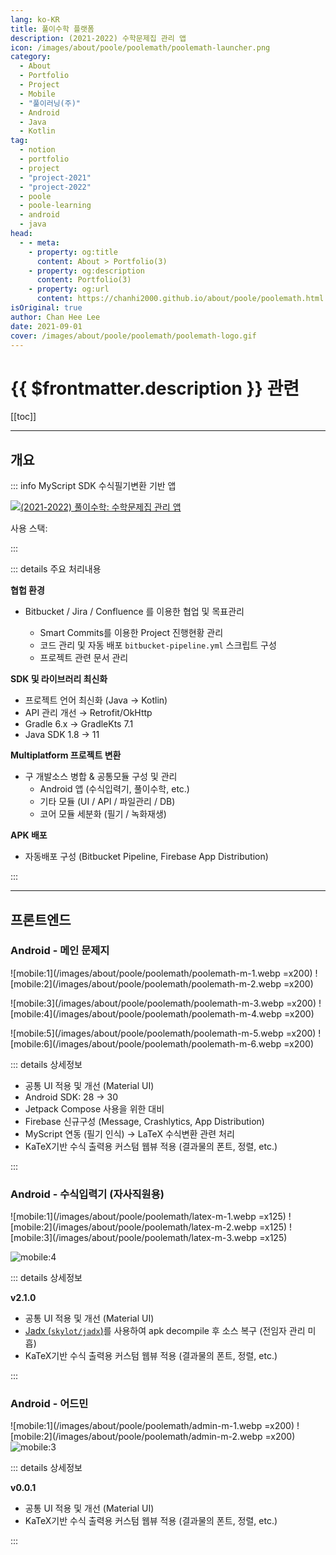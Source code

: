 ```yaml
---
lang: ko-KR
title: 풀이수학 플랫폼
description: (2021-2022) 수학문제집 관리 앱
icon: /images/about/poole/poolemath/poolemath-launcher.png
category: 
  - About
  - Portfolio
  - Project
  - Mobile
  - "풀이러닝(주)"
  - Android
  - Java
  - Kotlin
tag:
  - notion
  - portfolio
  - project
  - "project-2021"
  - "project-2022"
  - poole
  - poole-learning
  - android
  - java
head:
  - - meta:
    - property: og:title
      content: About > Portfolio(3)
    - property: og:description
      content: Portfolio(3)
    - property: og:url
      content: https://chanhi2000.github.io/about/poole/poolemath.html
isOriginal: true
author: Chan Hee Lee
date: 2021-09-01
cover: /images/about/poole/poolemath/poolemath-logo.gif
---
```


# {{ $frontmatter.description }} 관련

[[toc]]

---

## 개요

::: info MyScript SDK 수식필기변환 기반 앱

[![(2021-2022) 풀이수학: 수학문제집 관리 앱](/images/about/poole/poolemath/poolemath-logo.gif)](https://poolemath.com)

사용 스택: <ShieldsGroup logos="openjdk,intellijidea,gradle,android,androidstudio,git,firebase,jetpackcompose,bitbucket,jira,confluence"/>

:::

::: details <FontIcon icon="fas fa-person-chalkboard"/> 주요 처리내용

**협헙 환경**

- <FontIcon icon="fa-brands fa-bitbucket"/>Bitbucket / <FontIcon icon="fa-brands fa-jira"/>Jira / <FontIcon icon="fa-brands fa-confluence"/>Confluence 를 이용한 협업 및 목표관리
  - <FontIcon icon="fa-brands fa-jira"/>Smart Commits를 이용한 Project 진행현황 관리
  - <FontIcon icon="fa-brands fa-bitbucket"/> 코드 관리 및 자동 배포 `bitbucket-pipeline.yml` 스크립트 구성
  - <FontIcon icon="fa-brands fa-confluence"/>프로젝트 관련 문서 관리

**SDK 및 라이브러리 최신화**

- 프로젝트 언어 최신화 (<FontIcon icon="fa-brands fa-java"/>Java → <FontIcon icon="iconfont icon-kotlin"/>Kotlin)
- API 관리 개선 → Retrofit/OkHttp
- <FontIcon icon="iconfont icon-gradle"/>Gradle 6.x → <FontIcon icon="iconfont icon-kotlin"/>GradleKts 7.1
- <FontIcon icon="fa-brands fa-java"/>Java SDK 1.8 → 11

**Multiplatform 프로젝트 변환**

- 구 개발소스 병합 & 공통모듈 구성 및 관리
  - Android 앱 (수식입력기, 풀이수학, etc.)
  - 기타 모듈 (UI / API / 파일관리 / DB)
  - 코어 모듈 세분화 (필기 / 녹화재생)

**APK 배포**

- 자동배포 구성 (<FontIcon icon="fa-brands fa-bitbucket"/>Bitbucket Pipeline, <FontIcon icon="iconfont icon-firebase"/>Firebase App Distribution)

:::

---

## 프론트엔드

### <FontIcon icon="fa-brands fa-android"/>Android - 메인 문제지

![mobile:1](/images/about/poole/poolemath/poolemath-m-1.webp =x200) ![mobile:2](/images/about/poole/poolemath/poolemath-m-2.webp =x200)

![mobile:3](/images/about/poole/poolemath/poolemath-m-3.webp =x200) ![mobile:4](/images/about/poole/poolemath/poolemath-m-4.webp =x200)

![mobile:5](/images/about/poole/poolemath/poolemath-m-5.webp =x200) ![mobile:6](/images/about/poole/poolemath/poolemath-m-6.webp =x200)

::: details <FontIcon icon="fas fa-circle-info"/> 상세정보

- 공통 UI 적용 및 개선 (Material UI)
- <FontIcon icon="fa-brands fa-android"/>Android SDK: 28 → 30
- <FontIcon icon="iconfont icon-jetpack-compose"/>Jetpack Compose 사용을 위한 대비
- <FontIcon icon="iconfont icon-firebase"/>Firebase 신규구성 (Message, Crashlytics, App Distribution)
- MyScript 연동 (필기 인식) → <FontIcon icon="iconfont icon-tex"/>LaTeX 수식변환 관련 처리
- <FontIcon icon="iconfont icon-tex"/>KaTeX기반 수식 출력용 커스텀 웹뷰 적용 (결과물의 폰트, 정렬, etc.)

:::

### <FontIcon icon="fa-brands fa-android"/>Android - 수식입력기 (자사직원용)

![mobile:1](/images/about/poole/poolemath/latex-m-1.webp =x125) ![mobile:2](/images/about/poole/poolemath/latex-m-2.webp =x125) ![mobile:3](/images/about/poole/poolemath/latex-m-3.webp =x125)

![mobile:4](/images/about/poole/poolemath/latex-m-4.webp)

::: details <FontIcon icon="fas fa-circle-info"/> 상세정보

**<FontIcon icon="fas fa-code-branch"/> v2.1.0**

- 공통 UI 적용 및 개선 (Material UI)
- [Jadx (<FontIcon icon="iconfont icon-github"/>`skylot/jadx`)](https://github.com/skylot/jadx)를 사용하여 apk decompile 후 소스 복구 (전임자 관리 미흡)
- <FontIcon icon="iconfont icon-tex"/>KaTeX기반 수식 출력용 커스텀 웹뷰 적용 (결과물의 폰트, 정렬, etc.)

:::

### <FontIcon icon="fa-brands fa-android"/>Android - 어드민

![mobile:1](/images/about/poole/poolemath/admin-m-1.webp =x200) ![mobile:2](/images/about/poole/poolemath/admin-m-2.webp =x200)
![mobile:3](/images/about/poole/poolemath/admin-m-3.webp)

::: details <FontIcon icon="fas fa-circle-info"/> 상세정보

**<FontIcon icon="fas fa-code-branch"/> v0.0.1**

- 공통 UI 적용 및 개선 (Material UI)
- <FontIcon icon="iconfont icon-tex"/>KaTeX기반 수식 출력용 커스텀 웹뷰 적용 (결과물의 폰트, 정렬, etc.)

:::
